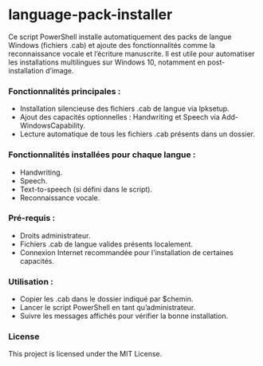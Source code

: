 # language-pack-installer
Ce script PowerShell installe automatiquement des packs de langue Windows (fichiers .cab) et ajoute des fonctionnalités comme la reconnaissance vocale et l’écriture manuscrite. 
Il est utile pour automatiser les installations multilingues sur Windows 10, notamment en post-installation d’image.

### Fonctionnalités principales :
- Installation silencieuse des fichiers .cab de langue via lpksetup.
- Ajout des capacités optionnelles : Handwriting et Speech via Add-WindowsCapability.
- Lecture automatique de tous les fichiers .cab présents dans un dossier.

### Fonctionnalités installées pour chaque langue :
- Handwriting.
- Speech.
- Text-to-speech (si défini dans le script).
- Reconnaissance vocale.

### Pré-requis :
- Droits administrateur.
- Fichiers .cab de langue valides présents localement.
- Connexion Internet recommandée pour l'installation de certaines capacités.

### Utilisation :
- Copier les .cab dans le dossier indiqué par $chemin.
- Lancer le script PowerShell en tant qu’administrateur.
- Suivre les messages affichés pour vérifier la bonne installation.

### License
This project is licensed under the MIT License.
